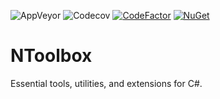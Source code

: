 ![AppVeyor](https://img.shields.io/appveyor/ci/lmorelato/n-toolbox.svg?logo=appveyor&logoColor=white)
![Codecov](https://img.shields.io/codecov/c/github/lmorelato/n-toolbox.svg?logo=codecov&logoColor=white)
[![CodeFactor](https://www.codefactor.io/repository/github/lmorelato/n-toolbox/badge)](https://www.codefactor.io/repository/github/lmorelato/n-toolbox)
[![NuGet](https://img.shields.io/nuget/v/NToolbox.svg)](https://www.nuget.org/packages/NToolbox/)
# NToolbox
Essential tools, utilities, and extensions for C#.

